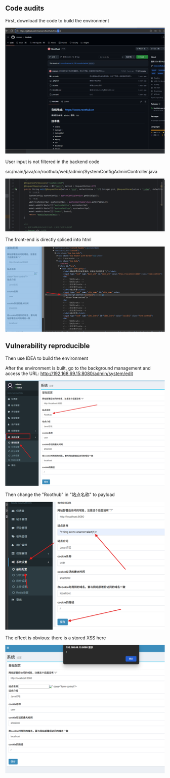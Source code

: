 ## Code audits

First, download the code to build the environment

<img src="png/202508141.png" style="zoom: 50%;" >

User input is not filtered in the backend code

src/main/java/cn/roothub/web/admin/SystemConfigAdminController.java

<img src="png/20250814d1.png">

The front-end is directly spliced into html

<img src="png/20250814d2.png">

## Vulnerability reproducible

Then use IDEA to build the environment

After the environment is built, go to the background management and access the URL: http://192.168.69.15:8080/admin/system/edit

<img src="png/202508142.png">

Then change the "Roothub" in "站点名称" to payload

<img src="png/202508143.png">

The effect is obvious: there is a stored XSS here

<img src="png/202508144.png">